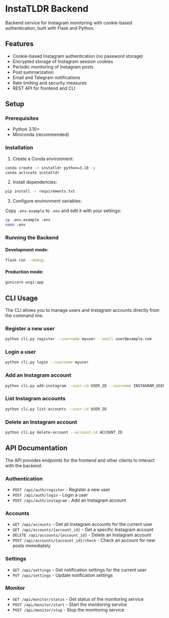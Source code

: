 # InstaTLDR Backend

Backend service for Instagram monitoring with cookie-based authentication, built with Flask and Python.

## Features

- Cookie-based Instagram authentication (no password storage)
- Encrypted storage of Instagram session cookies
- Periodic monitoring of Instagram posts
- Post summarization
- Email and Telegram notifications
- Rate limiting and security measures
- REST API for frontend and CLI

## Setup

### Prerequisites

- Python 3.10+
- Miniconda (recommended)

### Installation

1. Create a Conda environment:

```bash
conda create -n instatldr python=3.10 -y
conda activate instatldr
```

2. Install dependencies:

```bash
pip install -r requirements.txt
```

3. Configure environment variables:

Copy `.env.example` to `.env` and edit it with your settings:

```bash
cp .env.example .env
nano .env
```

### Running the Backend

#### Development mode:

```bash
flask run --debug
```

#### Production mode:

```bash
gunicorn wsgi:app
```

## CLI Usage

The CLI allows you to manage users and Instagram accounts directly from the command line.

### Register a new user

```bash
python cli.py register --username myuser --email user@example.com
```

### Login a user

```bash
python cli.py login --username myuser
```

### Add an Instagram account

```bash
python cli.py add-instagram --user-id USER_ID --username INSTAGRAM_USERNAME
```

### List Instagram accounts

```bash
python cli.py list-accounts --user-id USER_ID
```

### Delete an Instagram account

```bash
python cli.py delete-account --account-id ACCOUNT_ID
```

## API Documentation

The API provides endpoints for the frontend and other clients to interact with the backend.

### Authentication

- `POST /api/auth/register` - Register a new user
- `POST /api/auth/login` - Login a user
- `POST /api/auth/instagram` - Add an Instagram account

### Accounts

- `GET /api/accounts` - Get all Instagram accounts for the current user
- `GET /api/accounts/{account_id}` - Get a specific Instagram account
- `DELETE /api/accounts/{account_id}` - Delete an Instagram account
- `POST /api/accounts/{account_id}/check` - Check an account for new posts immediately

### Settings

- `GET /api/settings` - Get notification settings for the current user
- `PUT /api/settings` - Update notification settings

### Monitor

- `GET /api/monitor/status` - Get status of the monitoring service
- `POST /api/monitor/start` - Start the monitoring service
- `POST /api/monitor/stop` - Stop the monitoring service 